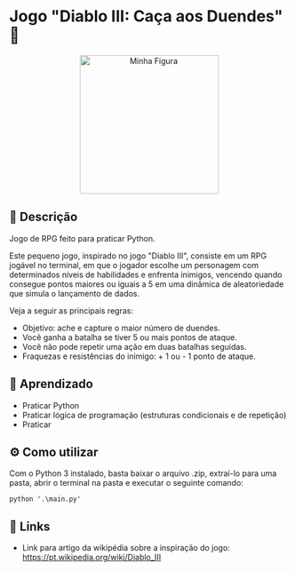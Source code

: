 # Jogo "Diablo III: Caça aos Duendes" 👹

<div align="center">
  <img style='height: 250px'  src="https://dontcritme.files.wordpress.com/2012/01/d3-banner.jpg" alt="Minha Figura">
</div>

## 📝 Descrição

Jogo de RPG feito para praticar Python.

Este pequeno jogo, inspirado no jogo "Diablo III", consiste em um RPG jogável no terminal, em que o jogador escolhe um personagem com determinados níveis de habilidades e enfrenta inimigos, vencendo quando consegue pontos maiores ou iguais a 5 em uma dinâmica de aleatoriedade que simula o lançamento de dados.

Veja a seguir as principais regras:

* Objetivo: ache e capture o maior número de duendes.
* Você ganha a batalha se tiver 5 ou mais pontos de ataque.
* Você não pode repetir uma ação em duas batalhas seguidas.
* Fraquezas e resistências do inimigo: + 1 ou - 1 ponto de ataque.


## 🧠 Aprendizado

* Praticar Python
* Praticar lógica de programação (estruturas condicionais e de repetição)
* Praticar 

## ⚙ Como utilizar

Com o Python 3 instalado, basta baixar o arquivo .zip, extraí-lo para uma pasta, abrir o terminal na pasta e executar o seguinte comando:
```
python '.\main.py'
```
## 🔗 Links

* Link para artigo da wikipédia sobre a inspiração do jogo: https://pt.wikipedia.org/wiki/Diablo_III
